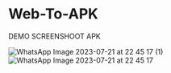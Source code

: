 # Web-To-APK

 DEMO SCREENSHOOT APK

![WhatsApp Image 2023-07-21 at 22 45 17 (1)](https://github.com/jundy779/Web-To-APK/assets/54092710/902283dc-fd47-4925-b934-4f729188637b)
![WhatsApp Image 2023-07-21 at 22 45 17](https://github.com/jundy779/Web-To-APK/assets/54092710/d6dfba8f-8a9b-442f-a4b7-197b241d2375)
